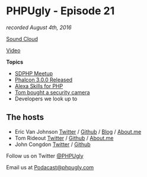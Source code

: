 # PHPUgly - Episode 21
*recorded August 4th, 2016*

[Sound Cloud](https://soundcloud.com/phpugly/episode22)

[Video](https://www.youtube.com/watch?v=aD2Al-bCn6o)

**Topics**

* [SDPHP Meetup](http://www.meetup.com/SanDiegoPHP/)
* [Phalcon 3.0.0 Released](https://blog.phalconphp.com/post/phalcon-3-0-0-released)
* [Alexa Skills for PHP](https://www.reddit.com/r/PHP/comments/4v0wpe/alexa_skills_framework_for_php_web_services/)
* [Tom bought a security camera](https://www.angelcam.com/)
* Developers we look up to

## The hosts
* Eric Van Johnson [Twitter](https://twitter.com/shocm) / [Github](https://github.com/ericvanjohnson/) / [Blog](https://www.shocm.com) / [About.me](https://about.me/shocm) 
* Tom Rideout [Twitter](https://twitter.com/realrideout) / [Github](https://github.com/trideout/) / [About.me](https://about.me/thomasrideout)
* John Congdon [Twitter](https://twitter.com/johncongdon) / [Github](https://github.com/johncongdon) 

Follow us on Twitter [@PHPUgly](https://twitter.com/phpugly) 

Email us at [Podacast@phpugly.com](mailto:podcast@phpugly.com)
